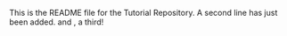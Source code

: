This is the README file for the Tutorial Repository.
A second line has just been added.
and , a third!
